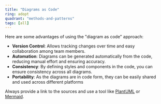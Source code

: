 ```yaml
---
title: "Diagrams as Code"
ring: adopt
quadrant: "methods-and-patterns"
tags: [all]
---
```


Here are some advantages of using the "diagram as code" approach:

- **Version Control**: Allows tracking changes over time and easy collaboration among team members.
- **Automation**: Diagrams can be generated automatically from the code, reducing manual effort and ensuring accuracy.
- **Consistency**: By defining styles and components in the code, you can ensure consistency across all diagrams.
- **Portability**: As the diagrams are in code form, they can be easily shared and used across different platforms

Always provide a link to the sources and use a tool like [PlantUML](https://plantuml.com/) or
[Mermaid](https://mermaid-js.github.io/mermaid/#/).
